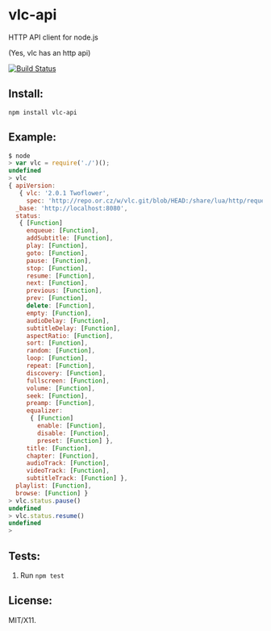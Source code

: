 # vlc-api

HTTP API client for node.js

(Yes, vlc has an http api)

[![Build Status](https://travis-ci.org/Tobino/node-vlc-api.svg?branch=master)](https://travis-ci.org/Tobino/node-vlc-api)

## Install:

    npm install vlc-api

## Example:

```js
$ node
> var vlc = require('./')();
undefined
> vlc
{ apiVersion: 
   { vlc: '2.0.1 Twoflower',
     spec: 'http://repo.or.cz/w/vlc.git/blob/HEAD:/share/lua/http/requests/README.txt' },
  _base: 'http://localhost:8080',
  status: 
   { [Function]
     enqueue: [Function],
     addSubtitle: [Function],
     play: [Function],
     goto: [Function],
     pause: [Function],
     stop: [Function],
     resume: [Function],
     next: [Function],
     previous: [Function],
     prev: [Function],
     delete: [Function],
     empty: [Function],
     audioDelay: [Function],
     subtitleDelay: [Function],
     aspectRatio: [Function],
     sort: [Function],
     random: [Function],
     loop: [Function],
     repeat: [Function],
     discovery: [Function],
     fullscreen: [Function],
     volume: [Function],
     seek: [Function],
     preamp: [Function],
     equalizer: 
      { [Function]
        enable: [Function],
        disable: [Function],
        preset: [Function] },
     title: [Function],
     chapter: [Function],
     audioTrack: [Function],
     videoTrack: [Function],
     subtitleTrack: [Function] },
  playlist: [Function],
  browse: [Function] }
> vlc.status.pause()
undefined
> vlc.status.resume()
undefined
> 

```

## Tests:

1. Run `npm test`

## License:

MIT/X11.
